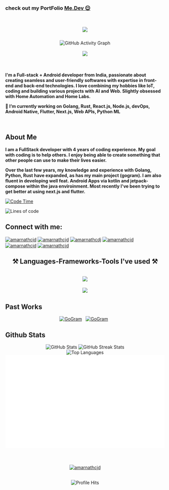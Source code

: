 <div align="r">
<h3><b>check out my PortFolio</b> <a href="https://amarnath.tech">Me.Dev 😌</a></h3>
<h1 align="center"><img src='https://readme-typing-svg.herokuapp.com/?font=Righteous&size=80&center=true&vCenter=true&width=1600&height=140&duration=6000&lines=Hello+There!+%F0%9F%91%8B+I%27m+Amarnath'></h1>
<div align="center">
  <img src="https://github-readme-activity-graph.vercel.app/graph?username=AmarnathCJD&theme=github-compact&height=300" alt="GitHub Activity Graph">
  <br/>
  <br/>
  <img src="https://spotify-now-playing-psi-silk.vercel.app/api/current-playing?s=1&svg=true&v=2">
  <br/>
  <br/>
</div>
<br/>

<p><b>I'm a Full-stack + Android developer from India, passionate about creating seamless and user-friendly softwares with expertise in front-end and back-end technologies. I love combining my hobbies like IoT, coding and building various projects with AI and Web. Slightly obsessed with Home Automation and Home Labs.

🔭 I’m currently working on Golang, Rust, React.js, Node.js, devOps, Android Native, Flutter, Next.js, Web APIs, Python ML
  </b></p>
<br>

<h2><b>About Me</b></h2>

<p><b>I am a FullStack developer with 4 years of coding experience.
My goal with coding is to help others. I enjoy being able to create something that other people can use to make their lives easier.

Over the last few years, my knowledge and experience with Golang, Python, Rust have expanded, as has my main project (gogram). I am also fluent in developing well feat. Android Apps via kotlin and jetpack-compose within the java enviroinment. Most recently I've been trying to get better at using next.js and flutter.
</b></p>

[![Code Time](https://wakatime.com/badge/user/10d55880-38a5-4eda-91a6-9a041dc78976.svg)](https://wakatime.com/@10d55880-38a5-4eda-91a6-9a041dc78976)

![Lines of code](https://img.shields.io/badge/From%20Hello%20World%20I%27ve%20Written-10.44%20million%20lines%20of%20code-blue)

<h2 align="left"><b>Connect with me:</b></h2>
<p align="left">
<a href="https://codepen.io/amarnathcjd" target="blank"><img align="center" src="https://raw.githubusercontent.com/rahuldkjain/github-profile-readme-generator/master/src/images/icons/Social/codepen.svg" alt="amarnathcjd" height="30" width="40" /></a>
<a href="https://twitter.com/amarnathcjd" target="blank"><img align="center" src="https://raw.githubusercontent.com/rahuldkjain/github-profile-readme-generator/master/src/images/icons/Social/twitter.svg" alt="amarnathcjd" height="30" width="40" /></a>
<a href="https://linkedin.com/in/amarnathcdj" target="blank"><img align="center" src="https://raw.githubusercontent.com/rahuldkjain/github-profile-readme-generator/master/src/images/icons/Social/linked-in-alt.svg" alt="amarnathcdj" height="30" width="40" /></a>
<a href="https://stackoverflow.com/users/amarnathcjd" target="blank"><img align="center" src="https://raw.githubusercontent.com/rahuldkjain/github-profile-readme-generator/master/src/images/icons/Social/stack-overflow.svg" alt="amarnathcjd" height="30" width="40" /></a>
<a href="https://tx.me/roseloverx" target="blank"><img align="center" src="https://img.icons8.com/color/48/telegram-app--v1.png" alt="amarnathcjd" height="40" width="40" /></a>
<a href="mailto:roseloverx@proton.me" target="blank"><img align="center" src="https://img.icons8.com/fluency/48/email-open.png" alt="amarnathcjd" height="40" width="40" /></a>
</p>


<h2 align="center"><b>⚒️ Languages-Frameworks-Tools I've used ⚒️</b></h2>
<br/>
<div align="center">
    <img src="https://skillicons.dev/icons?i=golang,python,rust,typescript,javascript,kotlin,vue,c,nextjs,dotnet" />
    <br/><br/>
    <img src="https://skillicons.dev/icons?i=html,css,tailwindcss,bootstrap,materialui,react,vite,flutter,jquery,threejs,express,fastapi,flask,ktor,graphql,prisma,redis,mongodb,postgres,sqlite,opencv,tensorflow,docker,heroku,netlify,vercel,aws,azure,gcp,cloudflare,nginx,gradle,bash,cypress,selenium,qt,gtk,electron,arduino,java,idea,androidstudio,md&perline=8" />
    <br>
</div>


<div align='center'>
<h2 align="left"><b>Past Works</b></h2>

[![GoGram](https://github-readme-stats-alpha-snowy-32.vercel.app/api/pin/?username=amarnathcjd&repo=gogram&theme=dark&hide_border=true)](https://github.com/amarnathcjd/gogram) &nbsp;
[![GoGram](https://github-readme-stats-alpha-snowy-32.vercel.app/api/pin/?username=amarnathcjd&repo=cloudtorrent&theme=dark&hide_border=true)](https://github.com/amarnathcjd/cloudtorrent) &nbsp;

<h2 align="left"><b>Github Stats</b></h2>

<img src="https://github-readme-stats-alpha-snowy-32.vercel.app/api?username=amarnathcjd&show_icons=true&theme=transparent&hide_border=true&count_private=true&include_all_commits=true" alt="GitHub Stats">
<img src="https://github-readme-streak-stats.herokuapp.com/?user=amarnathcjd&theme=dark&hide_border=true" alt="GitHub Streak Stats"><br/>
<img src="https://github-readme-stats-alpha-snowy-32.vercel.app/api/top-langs/?username=amarnathcjd&theme=dark&include_all_commits=true&count_private=true&layout=compact&langs_count=10&hide_border=true" alt="Top Languages">
<img src="https://raw.githubusercontent.com/amarnathcjd/github-stats/master/generated/overview.svg#gh-dark-mode-only" alt="Github Visual Stats"><br/>
</div>

<div align='center'>
  <br/><br/>
<p><a href="https://www.buymeacoffee.com/amarnathcjd"> <img align="center" src="https://cdn.buymeacoffee.com/buttons/v2/default-yellow.png" height="50" width="210" alt="amarnathcjd" /></a></p><br>
<img alt="Profile Hits" src="https://moe-counter.glitch.me/get/@amarnathcjd">
</div>
</div>
